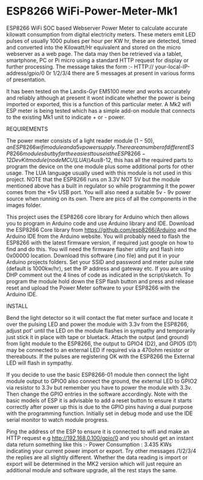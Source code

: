 # ESP8266 WiFi-Power-Meter-Mk1
ESP8266 WiFi SOC based Webserver Power Meter to calculate accurate kilowatt consumption from digital electricity meters. These meters emit LED pulses of usually 1000 pulses per hour per KW hr, these are detected, timed and converted into the Kilowatt/Hr equivalent and stored on the micro webserver as a web page. The data may then be retrieved via a tablet, smartphone, PC or Pi micro using a standard HTTP request for display or further processing. The message takes the form :-
  HTTP:// your-local-IP-address/gpio/0 0r 1/2/3/4 there are 5 messages at present in various forms of presentation.
  
It has been tested on the Landis-Gyr EM5100 meter and works accurately and reliably although at present it wont indicate whether the power is being imported or exported, this is a function of this particular meter. A Mk2 wifi ESP meter is being tested which has a simple add-on module that connects to the existing Mk1 unit to indicate + or - power.

REQUIREMENTS

The power meter consists  of a light reader module ($1-50), an ESP8266 wifi module and a 5v power supply. There are a number of different ESP8266 modules but by far the easiest to use is the ESP8266-12 Dev Kit module (nodeMCU (LUA)) Aus$8-12, this has all the required parts to program the device on the one module plus some additional ports for other usage. The LUA language usually used with this module is not used in this project. 
NOTE that the ESP8266 runs on 3.3V NOT 5V but the module mentioned above has a built in regulator so while programming it the power comes from the +5v USB port. You will also need a suitable 5v - 9v power source when running on its own. There are pics of all the components in the images folder.

This project uses the ESP8266 core library for Arduino which then allows you to program in Arduino code and use Arduino library and IDE. Download the ESP8266 Core library from https://github.com/esp8266/Arduino and the Arduino IDE from the Arduino website. You will probably need to flash the ESP8266 with the latest firmware version, if required just google on how to find and do this. You will need the firmware flasher utility and flash into 0x00000 location. Download this software (.ino file) and put it in your Arduino projects folders. Set your SSID and password and meter pulse rate (default is 1000kw/hr), set the IP address and gateway etc. If you are using DHP comment out the 4 lines of code as indicated in the script/sketch. To program the module hold down the ESP flash button and press and release reset and upload the Power Meter software to your ESP8266 with the Arduino IDE.

INSTALL

Bend the light detector so it will contact the flat meter surface and locate it over the pulsing LED and power the module with 3.3v from the ESP8266, adjust pot' until the LED on the module flashes in sympathy and temporarily just stick it in place with tape or bluetack. Attach the output (and ground) from light module to the ESP8266, the output to GPIO4 (D2), and GPIO5 (D1) may be connected to an external LED if required via a 470ohm resistor or thereabouts. If the pulses are registering OK with the ESP8266 the External LED will flash in sympathy. 

If you decide to use the basic ESP8266-01 module then connect the light module output to GPIO0 also connect the ground, the external LED to GPIO2 via resistor to 3.3v but remember you have to power the module with 3.3v. Then change the GPIO entries in the software accordingly. Note with the basic models of ESP it is advisable to add a reset button to ensure it starts correctly after power up this is due to the GPIO pins having a dual purpose with the programming function. Initially set in debug mode and use the IDE serial monitor to watch module progress.

Ping the address of the ESP to ensure it is connected to wifi and make an HTTP request e.g http://192.168.0.100/gpio/0 and you should get an instant data return something like this :- Power Consumption : 3.435 KWs indicating your current power import or export. Try other messages /1/2/3/4 the replies are all slightly different. Whether the data reading is import or export will be determined in the MK2 version which will just require an additional module and software upgrade, all the rest stays the same.
